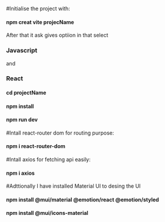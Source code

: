 #Initialise the project with:

<h4>npm creat vite projecName</h4>
<p>
  After that it ask gives optiion in that select <h3>Javascript</h3> and <h3>React</h3>
</p>
<h4>cd projectName</h4>
<h4>npm install</h4>
<h4>npm run dev</h4>

#Intall react-router dom for routing purpose:

<h4>npm i react-router-dom</h4>

#Intall axios for fetching api easily:

<h4>npm i axios</h4>

#Adttionally I have installed Material UI to desing the UI

<h4>npm install @mui/material @emotion/react @emotion/styled</h4>
<h4>npm install @mui/icons-material</h4>
